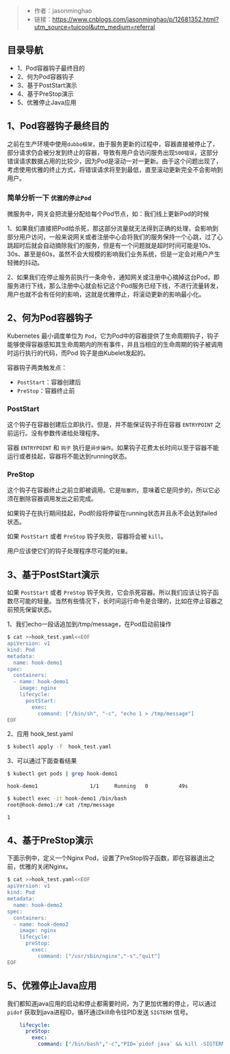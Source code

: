 > - 作者：jasonminghao
> - 链接：https://www.cnblogs.com/jasonminghao/p/12681352.html?utm_source=tuicool&utm_medium=referral

## 目录导航

- 1、Pod容器钩子最终目的
- 2、何为Pod容器钩子
- 3、基于PostStart演示
- 4、基于PreStop演示
- 5、优雅停止Java应用

## 1、Pod容器钩子最终目的

之前在生产环境中使用`dubbo框架`，由于服务更新的过程中，容器直接被停止了，部分请求仍会被分发到终止的容器，导致有用户会访问服务出现`500错误`，这部分错误请求数据占用的比较少，因为Pod是滚动一对一更新。由于这个问题出现了，考虑使用优雅的终止方式，将错误请求将至到最低，直至滚动更新完全不会影响到用户。

### 简单分析一下 `优雅的停止Pod`

微服务中，网关会把流量分配给每个Pod节点，如：我们线上更新Pod的时候

1、如果我们直接把Pod给杀死，那这部分流量就无法得到正确的处理，会影响到部分用户访问，一般来说网关或者注册中心会将我们的服务保持一个心跳，过了心跳超时后就会自动摘除我们的服务，但是有一个问题就是超时时间可能是10s、30s、甚至是60s，虽然不会大规模的影响我们业务系统，但是一定会对用户产生轻微的抖动。

2、如果我们在停止服务前执行一条命令，通知网关或注册中心摘掉这台Pod，即服务进行下线，那么注册中心就会标记这个Pod服务已经下线，不进行流量转发，用户也就不会有任何的影响，这就是优雅停止，将滚动更新的影响最小化。

## 2、何为Pod容器钩子

Kubernetes 最小调度单位为 `Pod`，它为Pod中的容器提供了生命周期钩子，钩子能够使得容器感知其生命周期内的所有事件，并且当相应的生命周期的钩子被调用时运行执行的代码，而Pod 钩子是由Kubelet发起的。

容器钩子两类触发点：

- `PostStart`：容器创建后
- `PreStop`：容器终止前

### PostStart

这个钩子在容器创建后立即执行。但是，并不能保证钩子将在容器 `ENTRYPOINT` 之前运行。没有参数传递给处理程序。

容器 `ENTRYPOINT` 和 `钩子` 执行是`异步操作`。如果钩子花费太长时间以至于容器不能运行或者挂起，容器将不能达到running状态。

### PreStop

这个钩子在容器终止之前立即被调用。它是`阻塞的`，意味着它是同步的，所以它必须在删除容器调用发出之前完成。

如果钩子在执行期间挂起，Pod阶段将停留在running状态并且永不会达到failed状态。

如果 `PostStart` 或者 `PreStop` 钩子失败，容器将会被 `kill`。

用户应该使它们的钩子处理程序尽可能的`轻量`。

## 3、基于PostStart演示

如果 `PostStart` 或者 `PreStop` 钩子失败，它会杀死容器。所以我们应该让钩子函数尽可能的轻量。当然有些情况下，长时间运行命令是合理的，比如在停止容器之前预先保留状态。

1、我们echo一段话追加到/tmp/message，在Pod启动前操作

```bash
$ cat >>hook_test.yaml<<EOF
apiVersion: v1
kind: Pod
metadata:
  name: hook-demo1
spec:
  containers:
  - name: hook-demo1
    image: nginx
    lifecycle:
      postStart:
        exec:
          command: ["/bin/sh", "-c", "echo 1 > /tmp/message"]
EOF
```

2、应用 hook_test.yaml

```bash
$ kubectl apply -f  hook_test.yaml
```

3、可以通过下面查看结果

```bash
$ kubectl get pods | grep hook-demo1

hook-demo1                 1/1     Running   0          49s

$ kubectl exec -it hook-demo1 /bin/bash
root@hook-demo1:/# cat /tmp/message

1
```

## 4、基于PreStop演示

下面示例中，定义一个Nginx Pod，设置了PreStop钩子函数，即在容器退出之前，优雅的关闭Nginx。

```bash
$ cat >>hook_test.yaml<<EOF
apiVersion: v1
kind: Pod
metadata:
  name: hook-demo2
spec:
  containers:
  - name: hook-demo2
    image: nginx
    lifecycle:
      preStop:
        exec:
          command: ["/usr/sbin/nginx","-s","quit"]
EOF
```

## 5、优雅停止Java应用

我们都知道java应用的启动和停止都需要时间，为了更加优雅的停止，可以通过 `pidof` 获取到java进程ID，循环通过kill命令往PID发送 `SIGTERM` 信号。

```yaml
    lifecycle:
      preStop:
        exec:
          command: ["/bin/bash","-c","PID=`pidof java` && kill -SIGTERM $PID && while ps -p $PID > /dev/null;do sleep 1; done;"]
```